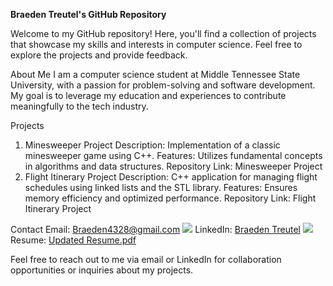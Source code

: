 __Braeden Treutel's GitHub Repository__

Welcome to my GitHub repository! Here, you'll find a collection of projects that showcase my skills and interests in computer science. Feel free to explore the projects and provide feedback.

About Me
I am a computer science student at Middle Tennessee State University, with a passion for problem-solving and software development. My goal is to leverage my education and experiences to contribute meaningfully to the tech industry.

Projects
1. Minesweeper Project
Description: Implementation of a classic minesweeper game using C++.
Features: Utilizes fundamental concepts in algorithms and data structures.
Repository Link: Minesweeper Project
2. Flight Itinerary Project
Description: C++ application for managing flight schedules using linked lists and the STL library.
Features: Ensures memory efficiency and optimized performance.
Repository Link: Flight Itinerary Project

Contact
Email: Braeden4328@gmail.com
<img src="{https://img.shields.io/badge/Gmail-D14836?style=for-the-badge&logo=gmail&logoColor=white}" />
LinkedIn: [Braeden Treutel](https://www.linkedin.com/in/braeden-treutel-b37542264/)
<img src="{https://img.shields.io/badge/LinkedIn-0077B5?style=for-the-badge&logo=linkedin&logoColor=white}" />
Resume: [Updated Resume.pdf](https://github.com/braeden512/braeden512/files/14625613/Updated.Resume.pdf)

Feel free to reach out to me via email or LinkedIn for collaboration opportunities or inquiries about my projects.
